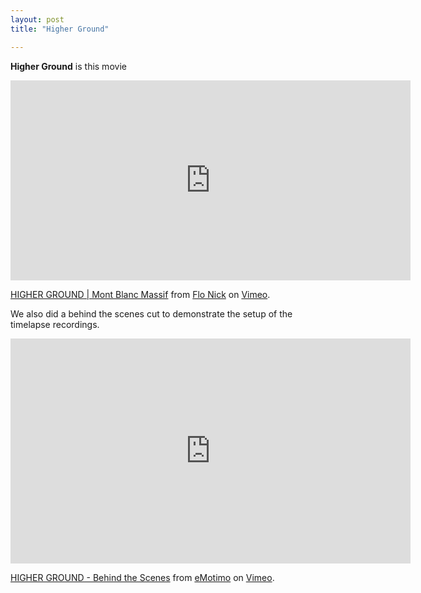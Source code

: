 ```yaml
---
layout: post
title: "Higher Ground"

---
```


**Higher Ground** is this movie

<iframe src="https://player.vimeo.com/video/351884479?color=ffffff" width="640" height="320" frameborder="0" allow="autoplay; fullscreen; picture-in-picture" allowfullscreen></iframe>
<p><a href="https://vimeo.com/351884479">HIGHER GROUND | Mont Blanc Massif</a> from <a href="https://vimeo.com/flonick">Flo Nick</a> on <a href="https://vimeo.com">Vimeo</a>.</p>

We also did a behind the scenes cut to demonstrate the setup of the timelapse recordings.

<iframe src="https://player.vimeo.com/video/351877866" width="640" height="360" frameborder="0" allow="autoplay; fullscreen; picture-in-picture" allowfullscreen></iframe>
<p><a href="https://vimeo.com/351877866">HIGHER GROUND - Behind the Scenes</a> from <a href="https://vimeo.com/emotimo">eMotimo</a> on <a href="https://vimeo.com">Vimeo</a>.</p>


<!--
Comments

<iframe width="420" height="315" src="https://youtu.be/pHKt4kh5Yzo" frameborder="0" allowfullscreen></iframe>
PDF link [get the PDF](/assets/mydoc.pdf)
-->